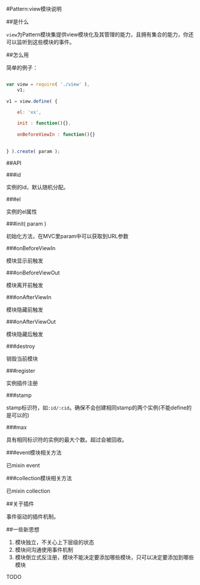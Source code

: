 #Pattern:view模块说明

##是什么

`view`为Pattern模块集提供view模块化及其管理的能力，且拥有集合的能力，你还可以监听到这些模块的事件。

##怎么用

简单的例子：
```javascript

var view = require( './view' ),
    v1;
    
v1 = view.define( {

    el: 'xx',
    
    init : function(){},
    
    onBeforeViewIn : function(){}
    
    
} ).create( param );

```

##API

###id

实例的id，默认随机分配。

###el

实例的el属性

###init( param )

初始化方法，在MVC里param中可以获取到URL参数

###onBeforeViewIn

模块显示前触发

###onBeforeViewOut

模块离开前触发

###onAfterViewIn

模块隐藏前触发

###onAfterViewOut

模块隐藏后触发

###destroy

销毁当前模块

###register

实例插件注册

###stamp

stamp标识符，如`:id/:cid`。确保不会创建相同stamp的两个实例(不能define的是可以的)

###max

具有相同标识符的实例的最大个数。超过会被回收。

###event模块相关方法

已mixin event

###collection模块相关方法

已mixin collection

##关于插件

事件驱动的插件机制。


##一些新思想

1. 模块独立，不关心上下层级的状态
2. 模块间沟通使用事件机制
3. 模块倒立式反注册，模块不能决定要添加哪些模块，只可以决定要添加到哪些模块

TODO
